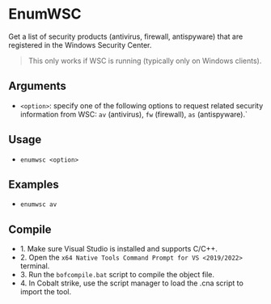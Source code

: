 # EnumWSC
Get a list of security products (antivirus, firewall, antispyware) that are registered in the Windows Security Center. 

>This only works if WSC is running (typically only on Windows clients).

## Arguments
* `<option>`: specify one of the following options to request related security information from WSC: `av` (antivirus), `fw` (firewall), `as` (antispyware).`

## Usage
* `enumwsc <option>`

## Examples
* `enumwsc av`


## Compile
- 1\. Make sure Visual Studio is installed and supports C/C++.
- 2\. Open the `x64 Native Tools Command Prompt for VS <2019/2022>` terminal.
- 3\. Run the `bofcompile.bat` script to compile the object file. 
- 4\. In Cobalt strike, use the script manager to load the .cna script to import the tool. 
